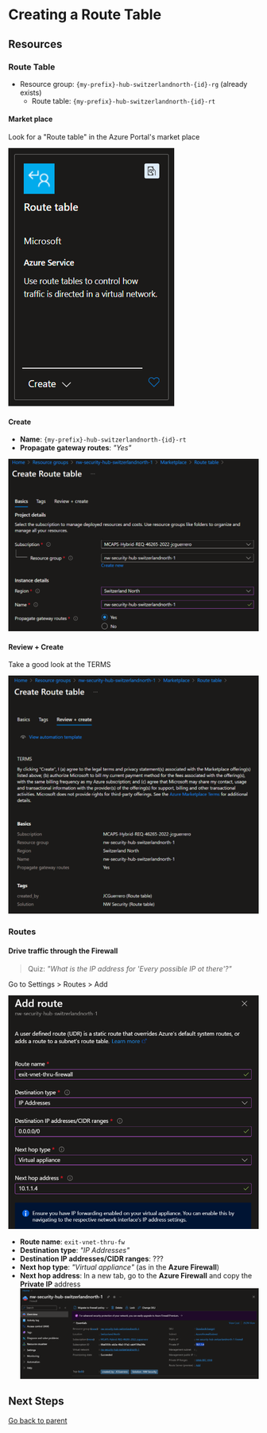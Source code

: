 # Creating a Route Table

## Resources

### Route Table

- Resource group: `{my-prefix}-hub-switzerlandnorth-{id}-rg` (already exists)
  - Route table: `{my-prefix}-hub-switzerlandnorth-{id}-rt`

#### Market place

Look for a "Route table" in the Azure Portal's market place

![Market place](../../../../assets/img/azure/market/rt/logo.png)

#### Create

- **Name**: `{my-prefix}-hub-switzerlandnorth-{id}-rt`
- **Propagate gateway routes**: _"Yes"_

![Create](../../../../assets/img/azure/solution/vnets/hub/rt/create/basics.png)

#### Review + Create

Take a good look at the TERMS

![Review + Create](../../../../assets/img/azure/solution/vnets/hub/rt/create/review.png)

### Routes

#### Drive traffic through the Firewall

> Quiz: _"What is the IP address for 'Every possible IP ot there'?"_

Go to Settings > Routes > Add

![Add](../../../../assets/img/azure/solution/vnets/hub/rt/routes/exit-vnet-thru-fw.png)

- **Route name**: `exit-vnet-thru-fw`
- **Destination type**: _"IP Addresses"_
- **Destination IP addresses/CIDR ranges**: ???
- **Next hop type**: _"Virtual appliance"_ (as in the **Azure Firewall**)
- **Next hop address**: In a new tab, go to the **Azure Firewall** and copy the **Private IP** address
  ![Private IP](../../../../assets/img/azure/solution/vnets/hub/fw/overview.png)

## Next Steps

[Go back to parent](../README.md)
